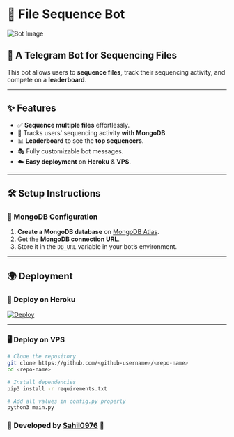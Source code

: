 # 📂 File Sequence Bot

![Bot Image](https://github.com/user-attachments/assets/b5d1b089-165c-4198-b879-a40c3132fd5b)

## 🚀 A Telegram Bot for Sequencing Files

This bot allows users to **sequence files**, track their sequencing activity, and compete on a **leaderboard**.

---

## ✨ Features
- ✅ **Sequence multiple files** effortlessly.
- 📌 Tracks users' sequencing activity **with MongoDB**.
- 📊 **Leaderboard** to see the **top sequencers**.
- 🎭 Fully customizable bot messages.
- ☁️ **Easy deployment** on **Heroku** & **VPS**.

---

## 🛠️ Setup Instructions
### 🔹 MongoDB Configuration
1. **Create a MongoDB database** on [MongoDB Atlas](https://www.mongodb.com/atlas).
2. Get the **MongoDB connection URL**.
3. Store it in the `DB_URL` variable in your bot’s environment.

---

## 🌍 Deployment
### 🚀 Deploy on Heroku
[![Deploy](https://www.herokucdn.com/deploy/button.svg)](https://heroku.com/deploy)

---

### 🖥️ Deploy on VPS
```bash
# Clone the repository
git clone https://github.com/<github-username>/<repo-name>
cd <repo-name>

# Install dependencies
pip3 install -r requirements.txt

# Add all values in config.py properly
python3 main.py
```

### 🤖 Developed by [Sahil0976](https://github.com/Sahil0976) 🎯